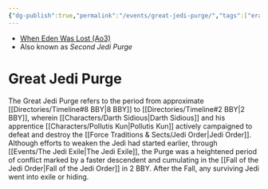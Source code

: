 ```yaml
---
{"dg-publish":true,"permalink":"/events/great-jedi-purge/","tags":["era","event"]}
---
```


- [When Eden Was Lost (Ao3)](https://archiveofourown.org/works/19334440/chapters/45992584)
- Also known as *Second Jedi Purge*
# Great Jedi Purge

The Great Jedi Purge refers to the period from approximate [[Directories/Timeline#8 BBY\|8 BBY]] to [[Directories/Timeline#2 BBY\|2 BBY]], wherein [[Characters/Darth Sidious\|Darth Sidious]] and his apprentice [[Characters/Pollutis Kun\|Pollutis Kun]] actively campaigned to defeat and destroy the [[Force Traditions & Sects/Jedi Order\|Jedi Order]]. Although efforts to weaken the Jedi had started earlier, through [[Events/The Jedi Exile\|The Jedi Exile]], the Purge was a heightened period of conflict marked by a faster descendent and cumulating in the [[Fall of the Jedi Order\|Fall of the Jedi Order]] in 2 BBY. After the Fall, any surviving Jedi went into exile or hiding. 

